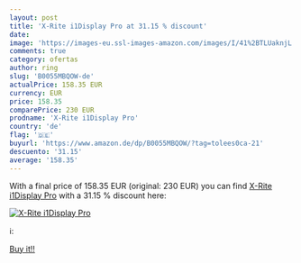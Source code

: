 ```yaml
---
layout: post
title: 'X-Rite i1Display Pro at 31.15 % discount'
date: 
image: 'https://images-eu.ssl-images-amazon.com/images/I/41%2BTLUaknjL._SL200_.jpg'
comments: true
category: ofertas
author: ring
slug: 'B0055MBQOW-de'
actualPrice: 158.35 EUR
currency: EUR
price: 158.35
comparePrice: 230 EUR
prodname: 'X-Rite i1Display Pro'
country: 'de'
flag: '🇩🇪'
buyurl: 'https://www.amazon.de/dp/B0055MBQOW/?tag=tolees0ca-21'
descuento: '31.15'
average: '158.35'
---
```


With a final price of 158.35 EUR (original: 230 EUR) you can find [X-Rite i1Display Pro](https://www.amazon.de/dp/B0055MBQOW/?tag=tolees0ca-21) with a  31.15 % discount here:

[![X-Rite i1Display Pro](https://images-eu.ssl-images-amazon.com/images/I/41%2BTLUaknjL._SL200_.jpg)](https://www.amazon.de/dp/B0055MBQOW/?tag=tolees0ca-21)

ℹ️:


[Buy it!!](https://www.amazon.de/dp/B0055MBQOW/?tag=tolees0ca-21)
